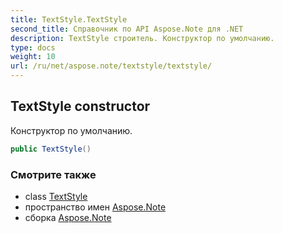 ```yaml
---
title: TextStyle.TextStyle
second_title: Справочник по API Aspose.Note для .NET
description: TextStyle строитель. Конструктор по умолчанию.
type: docs
weight: 10
url: /ru/net/aspose.note/textstyle/textstyle/
---
```

## TextStyle constructor

Конструктор по умолчанию.

```csharp
public TextStyle()
```

### Смотрите также

* class [TextStyle](../)
* пространство имен [Aspose.Note](../../textstyle/)
* сборка [Aspose.Note](../../../)


